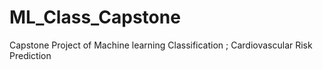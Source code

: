 # ML_Class_Capstone
Capstone Project of Machine learning Classification ; Cardiovascular Risk Prediction 
